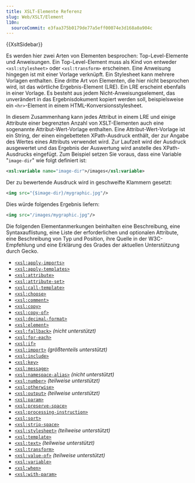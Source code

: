 ```yaml
---
title: XSLT-Elemente Referenz
slug: Web/XSLT/Element
l10n:
  sourceCommit: e3faa375b0179de77a5eff00074e3d168a0a904c
---
```


{{XsltSidebar}}

Es werden hier zwei Arten von Elementen besprochen: Top-Level-Elemente und Anweisungen. Ein Top-Level-Element muss als Kind von entweder `<xsl:stylesheet>` oder `<xsl:transform>` erscheinen. Eine Anweisung hingegen ist mit einer Vorlage verknüpft. Ein Stylesheet kann mehrere Vorlagen enthalten. Eine dritte Art von Elementen, die hier nicht besprochen wird, ist das wörtliche Ergebnis-Element (LRE). Ein LRE erscheint ebenfalls in einer Vorlage. Es besteht aus jedem Nicht-Anweisungselement, das unverändert in das Ergebnisdokument kopiert werden soll, beispielsweise ein `<hr>`-Element in einem HTML-Konversionsstylesheet.

In diesem Zusammenhang kann jedes Attribut in einem LRE und einige Attribute einer begrenzten Anzahl von XSLT-Elementen auch eine sogenannte Attribut-Wert-Vorlage enthalten. Eine Attribut-Wert-Vorlage ist ein String, der einen eingebetteten XPath-Ausdruck enthält, der zur Angabe des Wertes eines Attributs verwendet wird. Zur Laufzeit wird der Ausdruck ausgewertet und das Ergebnis der Auswertung wird anstelle des XPath-Ausdrucks eingefügt. Zum Beispiel setzen Sie voraus, dass eine Variable "`image-dir`" wie folgt definiert ist:

```xml
<xsl:variable name="image-dir">/images</xsl:variable>
```

Der zu bewertende Ausdruck wird in geschweifte Klammern gesetzt:

```xml
<img src="{$image-dir}/mygraphic.jpg"/>
```

Dies würde folgendes Ergebnis liefern:

```xml
<img src="/images/mygraphic.jpg"/>
```

Die folgenden Elementanmerkungen beinhalten eine Beschreibung, eine Syntaxauflistung, eine Liste der erforderlichen und optionalen Attribute, eine Beschreibung von Typ und Position, ihre Quelle in der W3C-Empfehlung und eine Erklärung des Grades der aktuellen Unterstützung durch Gecko.

- [`<xsl:apply-imports>`](/de/docs/Web/XSLT/Element/apply-imports)
- [`<xsl:apply-templates>`](/de/docs/Web/XSLT/Element/apply-templates)
- [`<xsl:attribute>`](/de/docs/Web/XSLT/Element/attribute)
- [`<xsl:attribute-set>`](/de/docs/Web/XSLT/Element/attribute-set)
- [`<xsl:call-template>`](/de/docs/Web/XSLT/Element/call-template)
- [`<xsl:choose>`](/de/docs/Web/XSLT/Element/choose)
- [`<xsl:comment>`](/de/docs/Web/XSLT/Element/comment)
- [`<xsl:copy>`](/de/docs/Web/XSLT/Element/copy)
- [`<xsl:copy-of>`](/de/docs/Web/XSLT/Element/copy-of)
- [`<xsl:decimal-format>`](/de/docs/Web/XSLT/Element/decimal-format)
- [`<xsl:element>`](/de/docs/Web/XSLT/Element/element)
- [`<xsl:fallback>`](/de/docs/Web/XSLT/Element/fallback) _(nicht unterstützt)_
- [`<xsl:for-each>`](/de/docs/Web/XSLT/Element/for-each)
- [`<xsl:if>`](/de/docs/Web/XSLT/Element/if)
- [`<xsl:import>`](/de/docs/Web/XSLT/Element/import) _(größtenteils unterstützt)_
- [`<xsl:include>`](/de/docs/Web/XSLT/Element/include)
- [`<xsl:key>`](/de/docs/Web/XSLT/Element/key)
- [`<xsl:message>`](/de/docs/Web/XSLT/Element/message)
- [`<xsl:namespace-alias>`](/de/docs/Web/XSLT/Element/namespace-alias) _(nicht unterstützt)_
- [`<xsl:number>`](/de/docs/Web/XSLT/Element/number) _(teilweise unterstützt)_
- [`<xsl:otherwise>`](/de/docs/Web/XSLT/Element/otherwise)
- [`<xsl:output>`](/de/docs/Web/XSLT/Element/output) _(teilweise unterstützt)_
- [`<xsl:param>`](/de/docs/Web/XSLT/Element/param)
- [`<xsl:preserve-space>`](/de/docs/Web/XSLT/Element/preserve-space)
- [`<xsl:processing-instruction>`](/de/docs/Web/XSLT/Element/processing-instruction)
- [`<xsl:sort>`](/de/docs/Web/XSLT/Element/sort)
- [`<xsl:strip-space>`](/de/docs/Web/XSLT/Element/strip-space)
- [`<xsl:stylesheet>`](/de/docs/Web/XSLT/Element/stylesheet) _(teilweise unterstützt)_
- [`<xsl:template>`](/de/docs/Web/XSLT/Element/template)
- [`<xsl:text>`](/de/docs/Web/XSLT/Element/text) _(teilweise unterstützt)_
- [`<xsl:transform>`](/de/docs/Web/XSLT/Element/transform)
- [`<xsl:value-of>`](/de/docs/Web/XSLT/Element/value-of) _(teilweise unterstützt)_
- [`<xsl:variable>`](/de/docs/Web/XSLT/Element/variable)
- [`<xsl:when>`](/de/docs/Web/XSLT/Element/when)
- [`<xsl:with-param>`](/de/docs/Web/XSLT/Element/with-param)
